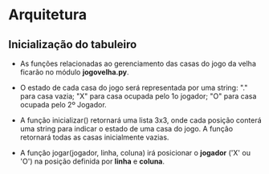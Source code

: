 # Arquitetura

## Inicialização do tabuleiro

* As funções relacionadas ao gerenciamento das casas do jogo da velha ficarão no módulo **jogovelha.py**.

* O estado de cada casa do jogo será representada por uma string: "." para casa vazia; "X" para casa ocupada pelo 1o jogador; "O" para casa ocupada pelo 2º Jogador.

* A função inicializar() retornará uma lista 3x3, onde cada posição conterá uma string para indicar o estado de uma casa do jogo. A função retornará todas as casas inicialmente vazias.

* A função jogar(jogador, linha, coluna) irá posicionar o **jogador** ('X' ou 'O') na posição definida por **linha** e **coluna**.  
